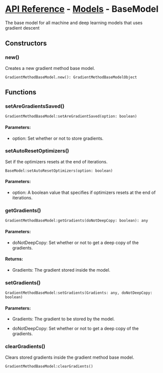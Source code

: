 # [API Reference](../../API.md) - [Models](../Models.md) - BaseModel

The base model for all machine and deep learning models that uses gradient descent

## Constructors

### new()

Creates a new gradient method base model.

```
GradientMethodBaseModel.new(): GradientMethodBaseModelObject
```

## Functions

### setAreGradientsSaved()

```
GradientMethodBaseModel:setAreGradientSaved(option: boolean)
```

#### Parameters:

* option: Set whether or not to store gradients.

### setAutoResetOptimizers()

Set if the optimizers resets at the end of iterations.

```
BaseModel:setAutoResetOptimizers(option: boolean)
```

#### Parameters:

* option: A boolean value that specifies if optimizers resets at the end of iterations.

### getGradients()

```
GradientMethodBaseModel:getGradients(doNotDeepCopy: boolean): any
```

#### Parameters:

* doNotDeepCopy: Set whether or not to get a deep copy of the gradients.

#### Returns:

* Gradients: The gradient stored inside the model.

### setGradients()

```
GradientMethodBaseModel:setGradients(Gradients: any, doNotDeepCopy: boolean)
```

#### Parameters:

* Gradients: The gradient to be stored by the model.

* doNotDeepCopy: Set whether or not to get a deep copy of the gradients.

### clearGradients()

Clears stored gradients inside the gradient method base model.

```
GradientMethodBaseModel:clearGradients()
```
